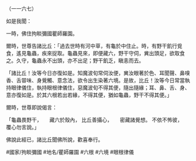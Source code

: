 （一一六七）

如是我聞：

一時，佛住拘睒彌國瞿師羅園。

爾時，世尊告諸比丘：「過去世時有河中草，有龜於中住止。時，有野干飢行覓食，遙見龜蟲，疾來捉取。龜蟲見來，即便藏六，野干守伺，兾出頭足，欲取食之。久守，龜蟲永不出頭，亦不出足；野干飢乏，瞋恚而去。

「諸比丘！汝等今日亦復如是。知魔波旬常伺汝便，兾汝眼著於色、耳聞聲、鼻嗅香、舌甞味、身覺觸、意念法，欲令出生染著六境。是故，比丘！汝等今日常當執持眼律儀住，執持眼根律儀住，惡魔波旬不得其便，隨出隨緣；耳、鼻、舌、身、意亦復如是。於其六根若出若緣，不得其便，猶如龜蟲，野干不得其便。」

爾時，世尊即說偈言：

「龜蟲畏野干，　　藏六於殼內，
比丘善攝心，　　密藏諸覺想。
不依不怖彼，　　覆心勿言說。」

佛說此經已，諸比丘聞佛所說，歡喜奉行。

#國家/拘睒彌國
#地名/瞿師羅園
#六根
#六境
#眼根律儀
